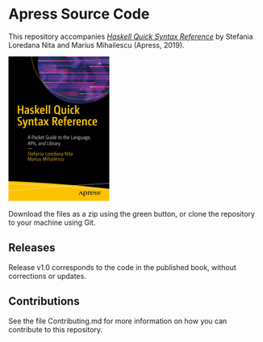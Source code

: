 # Apress Source Code

This repository accompanies [*Haskell Quick Syntax Reference*](https://www.apress.com/9781484245064) by Stefania Loredana Nita and Marius Mihailescu (Apress, 2019).

[comment]: #cover
![Cover image](9781484245064.jpg)

Download the files as a zip using the green button, or clone the repository to your machine using Git.

## Releases

Release v1.0 corresponds to the code in the published book, without corrections or updates.

## Contributions

See the file Contributing.md for more information on how you can contribute to this repository.